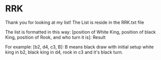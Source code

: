 # RRK
Thank you for looking at my list!
The List is reside in the RRK.txt file

The list is formatted in this way: [position of White King, position of black King, position of Rook, and who turn it is]: Result

For example: [b2, d4, c3, B]: B means black draw with initial setup white king in b2, black king in d4, rook in c3 and it's black turn. 
